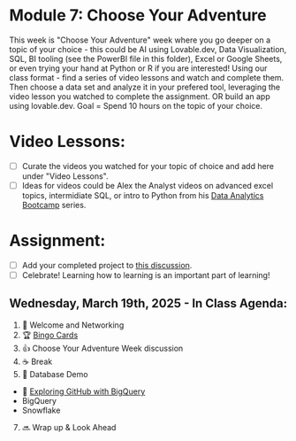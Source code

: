 # Module 7: Choose Your Adventure 

This week is "Choose Your Adventure" week where you go deeper on a topic of your choice - this could be AI using Lovable.dev, Data Visualization, SQL, BI tooling (see the PowerBI file in this folder), Excel or Google Sheets, or even trying your hand at Python or R if you are interested! Using our class format  - find a series of video lessons and watch and complete them. Then choose a data set and analyze it in your prefered tool, leveraging the video lesson you watched to complete the assignment. OR build an app using lovable.dev. Goal = Spend 10 hours on the topic of your choice. 

# Video Lessons: 

- [ ] Curate the videos you watched for your topic of choice and add here under "Video Lessons".
- [ ] Ideas for videos could be Alex the Analyst videos on advanced excel topics, intermidiate SQL, or intro to Python from his [Data Analytics Bootcamp](https://www.youtube.com/watch?v=PSNXoAs2FtQ) series.

# Assignment: 

- [ ] Add your completed project to [this discussion](https://github.com/Tech-Moms/data-analytics-winter-2025/discussions/197). 
- [ ] Celebrate! Learning how to learning is an important part of learning! 

## Wednesday, March 19th, 2025 - In Class Agenda: 

1. 💃 Welcome and Networking 
2. 🏆 [Bingo Cards](https://www.canva.com/design/DAGU4YZWjhA/a95sS4Z2f2YJENhFDC3zAg/edit?utm_content=DAGU4YZWjhA&utm_campaign=designshare&utm_medium=link2&utm_source=sharebutton) 
3. 👍 Choose Your Adventure Week discussion
4. ☕️ Break
5. 🤖 Database Demo
  * 🎥 [Exploring GitHub with BigQuery](https://www.youtube.com/watch?v=Ast3-RFVHkM&t=4s)
  * BigQuery
  * Snowflake 
7. 🔜 Wrap up & Look Ahead 
